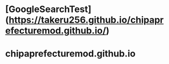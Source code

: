 # [GoogleSearchTest] (https://takeru256.github.io/chipaprefecturemod.github.io/)
# chipaprefecturemod.github.io
